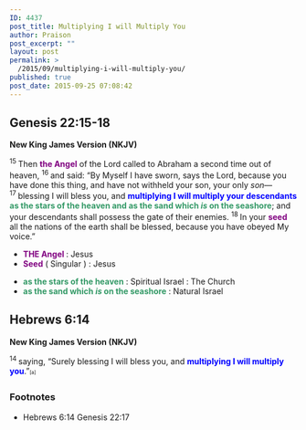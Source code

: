 ```yaml
---
ID: 4437
post_title: Multiplying I will Multiply You
author: Praison
post_excerpt: ""
layout: post
permalink: >
  /2015/09/multiplying-i-will-multiply-you/
published: true
post_date: 2015-09-25 07:08:42
---
```

<h2><strong>Genesis 22:15-18</strong></h2>
<strong>New King James Version (NKJV)</strong>

<span id="en-NKJV-563" class="text Gen-22-15"><sup class="versenum">15 </sup>Then <span style="color: #800080;"><strong>the Angel</strong></span> of the <span class="small-caps">Lord</span> called to Abraham a second time out of heaven, </span><span id="en-NKJV-564" class="text Gen-22-16"><sup class="versenum">16 </sup>and said: “By Myself I have sworn, says the <span class="small-caps">Lord</span>, because you have done this thing, and have not withheld your son, your only <i>son</i>—</span> <span id="en-NKJV-565" class="text Gen-22-17"><sup class="versenum">17 </sup>blessing I will bless you, and <span style="color: #0000ff;"><strong>multiplying I will multiply your descendants</strong></span> <span style="color: #339966;"><strong>as the stars of the heaven and as the sand which <i>is</i> on the seashore</strong></span>; and your descendants shall possess the gate of their enemies. </span><span id="en-NKJV-566" class="text Gen-22-18"><sup class="versenum">18 </sup>In your <span style="color: #800080;"><strong>seed</strong></span> all the nations of the earth shall be blessed, because you have obeyed My voice.”</span>
<ul>
	<li><strong><span style="color: #800080;">THE Angel</span> </strong>: Jesus</li>
	<li><span style="color: #800080;"><strong>Seed</strong></span> ( Singular ) : Jesus</li>
</ul>
<ul>
	<li><span style="color: #339966;"><strong>as the stars of the heaven</strong></span> : Spiritual Israel : The Church</li>
	<li><strong><span style="color: #339966;">as the sand which <i>is</i> on the seashore</span></strong> : Natural Israel</li>
</ul>
<h2><strong>Hebrews 6:14</strong></h2>
<strong>New King James Version (NKJV)</strong>

<span id="en-NKJV-30059" class="text Heb-6-14"><sup class="versenum">14 </sup>saying, <span class="oblique">“Surely blessing I will bless you, and <span style="color: #0000ff;"><strong>multiplying I will multiply you</strong></span>.”</span><sup class="footnote" style="box-sizing: border-box; font-size: 0.625em; line-height: 22px; position: relative; vertical-align: top; top: 0px;" data-fn="#fen-NKJV-30059a" data-link="[&lt;a href=&quot;#fen-NKJV-30059a&quot; title=&quot;See footnote a&quot;&gt;a&lt;/a&gt;]">[a]</sup></span>
<div class="footnotes">
<h3>Footnotes</h3>
<ul type="a">
	<li id="fen-NKJV-30059a">Hebrews 6:14 <span class="footnote-text">Genesis 22:17</span></li>
</ul>
</div>